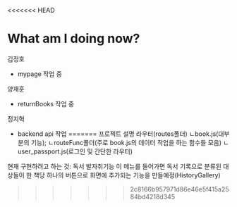 <<<<<<< HEAD
# What am I doing now?

김정호
- mypage 작업 중
  
양재훈
- returnBooks 작업 중


정지혁
- backend api 작업
=======
프로젝트 설명
라우터(routes폴더)
ㄴbook.js(대부분의 기능);
	ㄴrouteFunc폴더(주로 book.js의 데이터 작업을 하는 함수들 모음)
ㄴuser_passport.js(로그인 및 간단한 라우터)

현재 구현하려고 하는 것: 독서 발자취기능
이 메뉴를 들어가면 독서 기록으로 분류된 대상들이 한 책당 하나의 버튼으로 화면에 추가되는 기능을 만들예정(HistoryGallery)

>>>>>>> 2c8166b957971d86e46e5f415a2584bd4218d345
